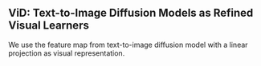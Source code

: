 ## ViD: Text-to-Image Diffusion Models as Refined Visual Learners

We use the feature map from text-to-image diffusion model with a linear projection as visual representation. 




